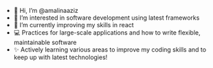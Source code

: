 - 👋 Hi, I’m @amalinaaziz
- 👀 I’m interested in software development using latest frameworks
- 🌱 I’m currently improving my skills in react
- 💻 Practices for large-scale applications and how to write flexible, maintainable software
- ✨ Actively learning various areas to improve my coding skills and to keep up with latest technologies!
<!-- - 💞️ I’m looking to collaborate on ...
- 📫 How to reach me ... -->

<!---
amalinaaziz/amalinaaziz is a ✨ special ✨ repository because its `README.md` (this file) appears on your GitHub profile.
You can click the Preview link to take a look at your changes.
--->
